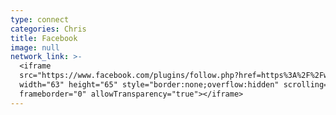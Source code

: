 ```yaml
---
type: connect
categories: Chris
title: Facebook
image: null
network_link: >-
  <iframe
  src="https://www.facebook.com/plugins/follow.php?href=https%3A%2F%2Fwww.facebook.com%2Fchrischinchilla&width=63&height=65&layout=button&size=small&show_faces=true&appId=161697323903406"
  width="63" height="65" style="border:none;overflow:hidden" scrolling="no"
  frameborder="0" allowTransparency="true"></iframe>
---
```


